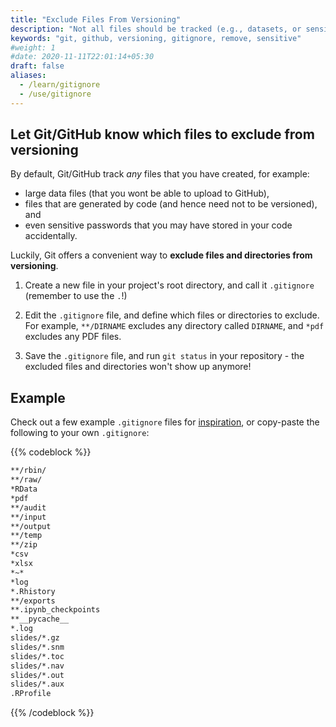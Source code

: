 ```yaml
---
title: "Exclude Files From Versioning"
description: "Not all files should be tracked (e.g., datasets, or sensitive information). Learn how to exclude them from versioning!"
keywords: "git, github, versioning, gitignore, remove, sensitive"
#weight: 1
#date: 2020-11-11T22:01:14+05:30
draft: false
aliases:
  - /learn/gitignore
  - /use/gitignore
---
```


## Let Git/GitHub know which files to exclude from versioning

By default, Git/GitHub track *any* files that you have created, for example:
- large data files (that you wont be able to upload to GitHub),
- files that are generated by code (and hence need not to be versioned), and
- even sensitive passwords that you may have stored in your code accidentally.

Luckily, Git offers a convenient way to __exclude files and directories from versioning__.

1. Create a new file in your project's root directory, and call it `.gitignore` (remember to use the `.`!)

2. Edit the `.gitignore` file, and define which files or directories to exclude. For example, `**/DIRNAME` excludes any directory called `DIRNAME`, and `*pdf` excludes any PDF files.

3. Save the `.gitignore` file, and run `git status` in your repository - the excluded files and directories won't show up anymore!

## Example

Check out a few example `.gitignore` files for [inspiration](https://github.com/rgreminger/example-make-workflow/blob/master/.gitignore), or copy-paste the following to your own `.gitignore`:

{{% codeblock %}}
```txt
**/rbin/
**/raw/
*RData
*pdf
**/audit
**/input
**/output
**/temp
**/zip
*csv
*xlsx
*~*
*log
*.Rhistory
**/exports
**.ipynb_checkpoints
**__pycache__
*.log
slides/*.gz
slides/*.snm
slides/*.toc
slides/*.nav
slides/*.out
slides/*.aux
.RProfile
```
{{% /codeblock %}}
